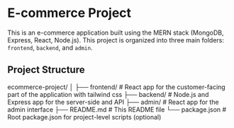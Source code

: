 # E-commerce Project

This is an e-commerce application built using the MERN stack (MongoDB, Express, React, Node.js). This project is organized into three main folders: `frontend`, `backend`, and `admin`.

## Project Structure
ecommerce-project/
│
├── frontend/ # React app for the customer-facing part of the application with tailwind css
├── backend/ # Node.js and Express app for the server-side and API
├── admin/ # React app for the admin interface
├── README.md # This README file
└── package.json # Root package.json for project-level scripts (optional)
